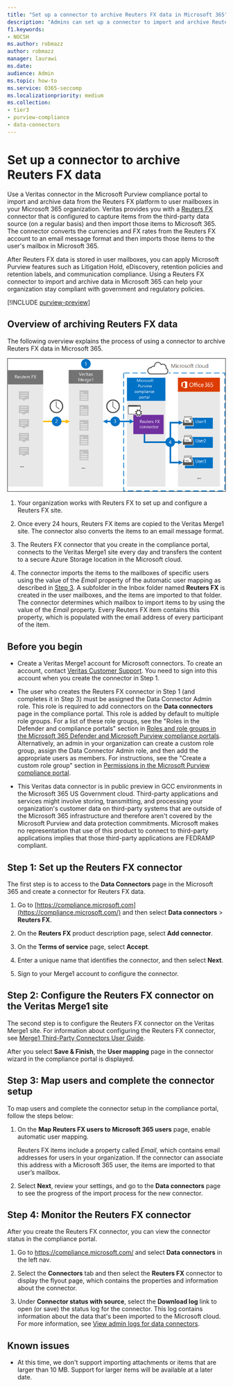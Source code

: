 ```yaml
---
title: "Set up a connector to archive Reuters FX data in Microsoft 365"
description: "Admins can set up a connector to import and archive Reuters FX data from Veritas to Microsoft 365. This connector lets you archive data from third-party data sources in Microsoft 365. After your archive this data, you can use compliance features such as legal hold, content search, and retention policies to manage third-party data."
f1.keywords:
- NOCSH
ms.author: robmazz
author: robmazz
manager: laurawi
ms.date: 
audience: Admin
ms.topic: how-to
ms.service: O365-seccomp
ms.localizationpriority: medium
ms.collection:
- tier3
- purview-compliance
- data-connectors
---
```


# Set up a connector to archive Reuters FX data

Use a Veritas connector in the Microsoft Purview compliance portal to import and archive data from the Reuters FX platform to user mailboxes in your Microsoft 365 organization. Veritas provides you with a [Reuters FX](https://globanet.com/reuters-fx/) connector that is configured to capture items from the third-party data source (on a regular basis) and then import those items to Microsoft 365. The connector converts the currencies and FX rates from the Reuters FX account to an email message format and then imports those items to the user's mailbox in Microsoft 365.

After Reuters FX data is stored in user mailboxes, you can apply Microsoft Purview features such as Litigation Hold, eDiscovery, retention policies and retention labels, and communication compliance. Using a Reuters FX connector to import and archive data in Microsoft 365 can help your organization stay compliant with government and regulatory policies.

[!INCLUDE [purview-preview](../includes/purview-preview.md)]

## Overview of archiving Reuters FX data

The following overview explains the process of using a connector to archive Reuters FX data in Microsoft 365.

![Archiving workflow for Reuters FX data.](../media/ReutersFXConnectorWorkflow.png)

1. Your organization works with Reuters FX to set up and configure a Reuters FX site.

2. Once every 24 hours, Reuters FX items are copied to the Veritas Merge1 site. The connector also converts the items to an email message format.

3. The Reuters FX connector that you create in the compliance portal, connects to the Veritas Merge1 site every day and transfers the content to a secure Azure Storage location in the Microsoft cloud.

4. The connector imports the items to the mailboxes of specific users using the value of the *Email* property of the automatic user mapping as described in [Step 3](#step-3-map-users-and-complete-the-connector-setup). A subfolder in the Inbox folder named **Reuters FX** is created in the user mailboxes, and the items are imported to that folder. The connector determines which mailbox to import items to by using the value of the *Email* property. Every Reuters FX item contains this property, which is populated with the email address of every participant of the item.

## Before you begin

- Create a Veritas Merge1 account for Microsoft connectors. To create an account, contact [Veritas Customer Support](https://globanet.com/contact-us). You need to sign into this account when you create the connector in Step 1.

- The user who creates the Reuters FX connector in Step 1 (and completes it in Step 3) must be assigned the Data Connector Admin role. This role is required to add connectors on the **Data connectors** page in the compliance portal. This role is added by default to multiple role groups. For a list of these role groups, see the "Roles in the Defender and compliance portals" section in [Roles and role groups in the Microsoft 365 Defender and Microsoft Purview compliance portals](../security/office-365-security/scc-permissions.md#roles-in-the-defender-and-compliance-portals). Alternatively, an admin in your organization can create a custom role group, assign the Data Connector Admin role, and then add the appropriate users as members. For instructions, see the "Create a custom role group" section in [Permissions in the Microsoft Purview compliance portal](microsoft-365-compliance-center-permissions.md#create-a-custom-role-group).

- This Veritas data connector is in public preview in GCC environments in the Microsoft 365 US Government cloud. Third-party applications and services might involve storing, transmitting, and processing your organization's customer data on third-party systems that are outside of the Microsoft 365 infrastructure and therefore aren't covered by the Microsoft Purview and data protection commitments. Microsoft makes no representation that use of this product to connect to third-party applications implies that those third-party applications are FEDRAMP compliant.

## Step 1: Set up the Reuters FX connector

The first step is to access to the **Data Connectors** page in the Microsoft 365 and create a connector for Reuters FX data.

1. Go to [https://compliance.microsoft.com](https://compliance.microsoft.com/) and then select **Data connectors** > **Reuters FX**.

2. On the **Reuters FX** product description page, select **Add connector**.

3. On the **Terms of service** page, select **Accept**.

4. Enter a unique name that identifies the connector, and then select **Next**.

5. Sign to your Merge1 account to configure the connector.

## Step 2: Configure the Reuters FX connector on the Veritas Merge1 site

The second step is to configure the Reuters FX connector on the Veritas Merge1 site. For information about configuring the Reuters FX connector, see [Merge1 Third-Party Connectors User Guide](https://docs.ms.merge1.globanetportal.com/Merge1%20Third-Party%20Connectors%20Reuters%20FX%20User%20Guide%20.pdf).

After you select **Save & Finish**, the **User mapping** page in the connector wizard in the compliance portal is displayed.

## Step 3: Map users and complete the connector setup

To map users and complete the connector setup in the compliance portal, follow the steps below:

1. On the **Map Reuters FX users to Microsoft 365 users** page, enable automatic user mapping.

   Reuters FX items include a property called *Email*, which contains email addresses for users in your organization. If the connector can associate this address with a Microsoft 365 user, the items are imported to that user’s mailbox.

2. Select **Next**, review your settings, and go to the **Data connectors** page to see the progress of the import process for the new connector.

## Step 4: Monitor the Reuters FX connector

After you create the Reuters FX connector, you can view the connector status in the compliance portal.

1. Go to <https://compliance.microsoft.com/> and select **Data connectors** in the left nav.

2. Select the **Connectors** tab and then select the **Reuters FX** connector to display the flyout page, which contains the properties and information about the connector.

3. Under **Connector status with source**, select the **Download log** link to open (or save) the status log for the connector. This log contains information about the data that's been imported to the Microsoft cloud. For more information, see [View admin logs for data connectors](data-connector-admin-logs.md).

## Known issues

- At this time, we don't support importing attachments or items that are larger than 10 MB. Support for larger items will be available at a later date.
